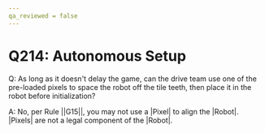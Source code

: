 ```yaml
---
qa_reviewed = false
---
```


# Q214: Autonomous Setup

Q: As long as it doesn't delay the game, can the drive team use one of the pre-loaded pixels to space the robot off the tile teeth, then place it in the robot before initialization?

A: No, per Rule ||G15||, you may not use a |Pixel| to align the |Robot|. |Pixels| are not a legal component of the |Robot|.